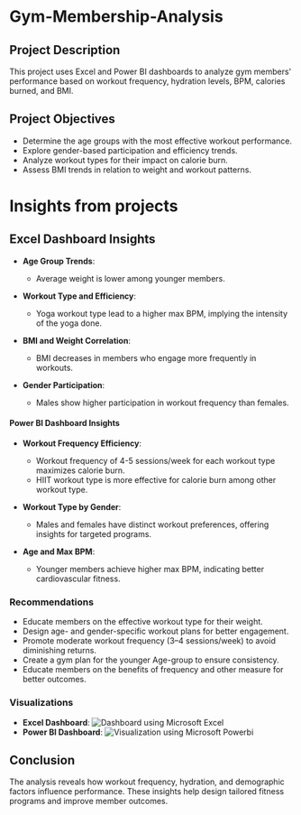 # Gym-Membership-Analysis
## **Project Description**  
This project uses Excel and Power BI dashboards to analyze gym members' performance based on workout frequency, hydration levels, BPM, calories burned, and BMI.
## **Project Objectives**  
- Determine the age groups with the most effective workout performance.  
- Explore gender-based participation and efficiency trends.  
- Analyze workout types for their impact on calorie burn.  
- Assess BMI trends in relation to weight and workout patterns. 
# **Insights from projects**  
## **Excel Dashboard Insights**  

- **Age Group Trends**:  
  - Average weight is lower among younger members.
- **Workout Type and Efficiency**:  
  - Yoga workout type lead to a higher max BPM, implying the intensity of the yoga done.  

- **BMI and Weight Correlation**:  
  - BMI decreases in members who engage more frequently in workouts.  

- **Gender Participation**:  
  - Males show higher participation in workout frequency than females.  

#### **Power BI Dashboard Insights**  
- **Workout Frequency Efficiency**:  
  - Workout frequency of 4-5 sessions/week for each workout type maximizes calorie burn.
  - HIIT workout type is more effective for calorie burn among other workout type.

- **Workout Type by Gender**:  
  - Males and females have distinct workout preferences, offering insights for targeted programs.  

- **Age and Max BPM**:  
  - Younger members achieve higher max BPM, indicating better cardiovascular fitness.  

### **Recommendations**  
- Educate members on the effective workout type for their weight.  
- Design age- and gender-specific workout plans for better engagement.  
- Promote moderate workout frequency (3–4 sessions/week) to avoid diminishing returns.
- Create a gym plan for the younger Age-group to ensure consistency. 
- Educate members on the benefits of frequency and other measure for better outcomes.  

### **Visualizations**  
- **Excel Dashboard**: ![Dashboard using Microsoft Excel](https://github.com/user-attachments/assets/44b1f303-504c-4d70-9373-a44deefaf7f0)
- **Power BI Dashboard**: ![Visualization using Microsoft Powerbi](https://github.com/user-attachments/assets/4921ab77-53df-477f-aa55-b5700c17e219)

## **Conclusion**  
The analysis reveals how workout frequency, hydration, and demographic factors influence performance. These insights help design tailored fitness programs and improve member outcomes.


